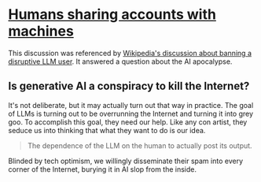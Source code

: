 # [Humans sharing accounts with machines](https://en.m.wikipedia.org/wiki/Wikipedia:Administrators%27_noticeboard/Archive368#h-Humans_sharing_accounts_with_machines-20241231205300)

This discussion was referenced by [Wikipedia's discussion about banning a disruptive LLM user](../../../2025/10/07/wikipedia_editor_may_lack_a_mechanism_to_communicative_effectively.md). It answered a question about the AI apocalypse.

## Is generative AI a conspiracy to kill the Internet?

It's not deliberate, but it may actually turn out that way in practice. The goal of LLMs is turning out to be overrunning the Internet and turning it into grey goo. To accomplish this goal, they need our help. Like any con artist, they seduce us into thinking that what they want to do is our idea.

> The dependence of the LLM on the human to actually post its output.

Blinded by tech optimism, we willingly disseminate their spam into every corner of the Internet, burying it in AI slop from the inside.
